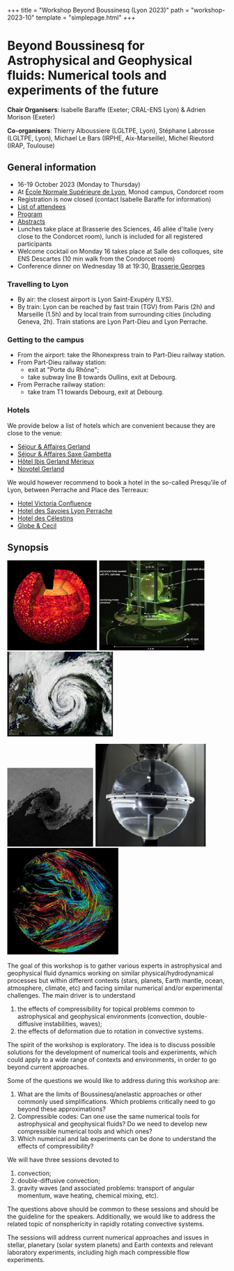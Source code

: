 +++
title = "Workshop Beyond Boussinesq (Lyon 2023)"
path = "workshop-2023-10"
template = "simplepage.html"
+++

# Beyond Boussinesq for Astrophysical and Geophysical fluids: Numerical tools and experiments of the future

**Chair Organisers**: Isabelle Baraffe (Exeter; CRAL-ENS Lyon) & Adrien Morison
(Exeter)

**Co-organisers**: Thierry Alboussiere (LGLTPE, Lyon), Stéphane Labrosse
(LGLTPE, Lyon), Michael Le Bars (IRPHE, Aix-Marseille), Michel Rieutord (IRAP,
Toulouse)

## General information

- 16-19 October 2023 (Monday to Thursday)
- At [École Normale Supérieure de
  Lyon](https://www.ens-lyon.fr/en/campus-life/campus-tour/maps-directions),
  Monod campus, Condorcet room
- Registration is now  closed (contact Isabelle Baraffe for information)
- [List of attendees](@/pages/workshop-2023-10/attendees.md)
- [Program](@/pages/workshop-2023-10/program.md)
- [Abstracts](@/pages/workshop-2023-10/abstracts.md)
- Lunches take place at Brasserie des Sciences, 46 allée d'Italie (very close
  to the Condorcet room), lunch is included for all registered participants
- Welcome cocktail on Monday 16 takes place at Salle des colloques, site ENS
  Descartes (10 min walk from the Condorcet room)
- Conference dinner on Wednesday 18 at 19:30, [Brasserie
  Georges](https://goo.gl/maps/iVKeTJmwRTbdZdiC9)

### Travelling to Lyon

- By air: the closest airport is Lyon Saint-Exupéry (LYS).
- By train: Lyon can be reached by fast train (TGV) from Paris (2h) and
  Marseille (1.5h) and by local train from surrounding cities (including
  Geneva, 2h). Train stations are Lyon Part-Dieu and Lyon Perrache.


### Getting to the campus

- From the airport: take the Rhonexpress train to Part-Dieu railway station.
- From Part-Dieu railway station:
  - exit at "Porte du Rhône";
  - take subway line B towards Oullins, exit at Debourg.
- From Perrache railway station:
  - take tram T1 towards Debourg, exit at Debourg.


### Hotels

We provide below a list of hotels which are convenient because they are close
to the venue:

- [Séjour & Affaires Gerland](https://www.sejours-affaires.com/residence-hoteliere-aparthotel-lyon-172.html)
- [Séjour & Affaires Saxe Gambetta](https://www.sejours-affaires.com/residence-hoteliere-aparthotel-lyon-21.html)
- [Hôtel Ibis Gerland Mérieux](https://all.accor.com/hotel/0477/index.en.shtml)
- [Novotel Gerland](https://all.accor.com/hotel/0736/index.en.shtml)

We would however recommend to book a hotel in the so-called Presqu’ile
of Lyon, between Perrache and Place des Terreaux:
- [Hotel Victoria Confluence](https://www.hotelvictorialyon.com)
- [Hotel des Savoies Lyon Perrache](https://www.hotel-des-savoies.fr)
- [Hotel des Célestins](https://www.hotelcelestins.com)
- [Globe & Cecil](https://globeetcecilhotel.com/en/)


## Synopsis

![](im1.png) ![](im2.png) ![](im3.png)

![](im4.png) ![](im5.png) ![](im6.png)

The goal of this workshop is to gather various experts in astrophysical and
geophysical fluid dynamics working on similar physical/hydrodynamical processes
but within different contexts (stars, planets, Earth mantle, ocean, atmosphere,
climate, etc) and facing similar numerical and/or experimental challenges.  The
main driver is to understand

1. the effects of compressibility for topical problems common to astrophysical
   and geophysical environments (convection, double-diffusive instabilities,
   waves);
2. the effects of deformation due to rotation in convective systems.

The spirit of the workshop is exploratory. The idea is to discuss possible
solutions for the development of numerical tools and experiments, which could
apply to a wide range of contexts and environments, in order to go beyond
current approaches.

Some of the questions we would like to address during this workshop are:

1. What are the limits of Boussinesq/anelastic approaches or other commonly
   used simplifications. Which problems critically need to go beyond these
   approximations?
2. Compressible codes: Can one use the same numerical tools for astrophysical
   and geophysical fluids? Do we need to develop new compressible numerical
   tools and which ones?
3. Which numerical and lab experiments can be done to understand the effects of
   compressibility?

We will have three sessions devoted to

1. convection;
2. double-diffusive convection;
3. gravity waves (and associated problems: transport of angular momentum, wave
   heating, chemical mixing, etc).

The questions above should be common to these sessions and should be the
guideline for the speakers. Additionally, we would like to address the related
topic of nonsphericity in rapidly rotating convective systems.

The sessions will address current numerical approaches and issues in stellar,
planetary (solar system planets) and Earth contexts and relevant laboratory
experiments, including high mach compressible flow experiments.

